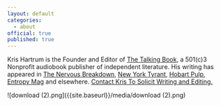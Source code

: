 ```yaml
---
layout: default
categories:
  - about
official: true
published: true
---
```

Kris Hartrum is the Founder and Editor of [The Talking Book](https://thetalkingbook.org/), a 501(c)3 Nonprofit audiobook publisher of independent literature. His writing has appeared in [The Nervous Breakdown](http://thenervousbreakdown.com/khartrum/2019/07/mysterious-morning/), [New York Tyrant](http://magazine.nytyrant.com/magic-soft-kris-hartrum/), [Hobart Pulp](http://www.hobartpulp.com/web_features/tampopo), [Entropy Mag](https://entropymag.org/the-aged-have-death-and-the-young-have-love-kawabatas-house-of-sleeping-beauties/) and elsewhere. [Contact Kris To Solicit Writing and Editing.](http://krishartrum.com/contact/)

![download (2).png]({{site.baseurl}}/media/download (2).png)

